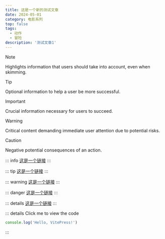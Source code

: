 ```yaml
---
title: 这是一个新的测试文章
date: 2024-05-01
category: 电影系列
top: false
tags:
  - 动作
  - 冒险
description: '测试文章1'
---
```

> [!NOTE]
> Highlights information that users should take into account, even when skimming.

> [!TIP]
> Optional information to help a user be more successful.

> [!IMPORTANT]
> Crucial information necessary for users to succeed.

> [!WARNING]
> Critical content demanding immediate user attention due to potential risks.

> [!CAUTION]
> Negative potential consequences of an action.



::: info
[这是一个链接](https://doc.theojs.cn/)
:::

::: tip
[这是一个链接](https://doc.theojs.cn/)
:::

::: warning
[这是一个链接](https://doc.theojs.cn/)
:::

::: danger
[这是一个链接](https://doc.theojs.cn/)
:::

::: details
[这是一个链接](https://doc.theojs.cn/)
:::


::: details Click me to view the code

```js
console.log('Hello, VitePress!')
```

:::



<Box
  :items="[
    //使用FontAwesome图标 + 颜色
    { name: 'Vue.js', link: '', icon: 'fab fa-vuejs', color: '#4FC08D' },
    //使用FontAwesome图标 + 标签
    { name: 'GitHub', link: '', icon: 'fab fa-github', tag: 'Github' },
    //使用FontAwesome图标 + 标签 + 颜色
    {
      name: '支付宝',
      link: 'https://i.theojs.cn/docs/202405201752089.jpg',
      icon: 'fab fa-alipay',
      color: '#00a1e9',
      tag: '打赏'
    },
    {
      name: '微信',
      link: 'https://i.theojs.cn/docs/202405201752087.jpg',
      icon: 'fab fa-weixin',
      color: '#2ca83c',
      tag: '打赏'
    },
    //使用自定义图标 + 标签
    { name: 'GitHub', link: '', icon: 'https://i.theojs.cn/logo/github.svg', tag: 'Github' },
    //使用自定义图标 + 深浅模式 + 标签
    {
      name: 'GitHub',
      link: '',
      light: 'https://i.theojs.cn/logo/github.svg',
      dark: 'https://i.theojs.cn/logo/github-dark.svg',
      tag: 'Github'
    }
  ]"
/>



<Links
  :items="[
    //使用FontAwesome图标 + 颜色
    { name: '支付宝', link: 'https://www.alipay.com', icon: 'fab fa-alipay', color: '#00a1e9' },
    { name: '微信支付', link: 'https://pay.weixin.qq.com', icon: 'fab fa-weixin', color: '#2ca83c' },
    //使用自定义图标
    { name: '支付宝', link: 'https://www.alipay.com', icon: 'https://i.theojs.cn/logo/github.svg' },
    //使用自定义图标 + 深浅模式
    {
      name: '支付宝',
      link: 'https://www.alipay.com',
      light: 'https://i.theojs.cn/logo/github.svg',
      dark: 'https://i.theojs.cn/logo/github-dark.svg'
    },
    //不使用图标
    { name: '支付宝', link: 'https://www.alipay.com' }
  ]"
/>



<BoxCube
  :items="[
    //使用FontAwesome图标
    { name: 'Github', link: '', icon: 'fab fa-github' },
    //使用FontAwesome图标 + 副标题
    { name: 'Vue.js', link: '', icon: 'fab fa-vuejs', desc: 'v3.4.31' },
    //使用自定义图标+副标题
    { name: 'Node.js', link: '', icon: 'https://i.theojs.cn/logo/nodejs.svg', desc: 'v20.15.0' },
    //使用自定义图标+深浅模式+副标题
    {
      name: 'Github',
      link: '',
      light: 'https://i.theojs.cn/logo/github.svg',
      dark: 'https://i.theojs.cn/logo/github-dark.svg',
      desc: 'v20.15.0'
    }
  ]"
/>
